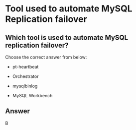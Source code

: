 # Tool used to automate MySQL Replication failover

## Which tool is used to automate MySQL replication failover?

Choose the correct answer from below:

- pt-heartbeat

- Orchestrator

- mysqlbinlog

- MySQL Workbench

## Answer
B
